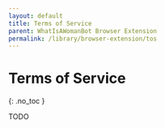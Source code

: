 ```yaml
---
layout: default
title: Terms of Service
parent: WhatIsAWomanBot Browser Extension
permalink: /library/browser-extension/tos
---
```


# Terms of Service
{: .no_toc }

TODO
